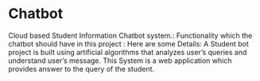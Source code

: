 # Chatbot
Cloud based Student Information Chatbot system.: Functionality which the chatbot should have in this project : Here are some Details: A Student bot project is built using artificial algorithms that analyzes user’s queries and understand user’s message. This System is a web application which provides answer to the query of the student. 
